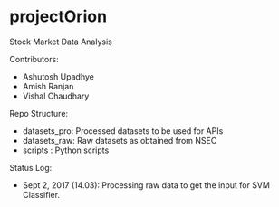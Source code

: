 # projectOrion
Stock Market Data Analysis

Contributors: 
  - Ashutosh Upadhye
  - Amish Ranjan
  - Vishal Chaudhary

Repo Structure:
  - datasets_pro: Processed datasets to be used for APIs 
  - datasets_raw: Raw datasets as obtained from NSEC
  - scripts     : Python scripts

Status Log:
  - Sept 2, 2017 (14.03): Processing raw data to get the input for SVM Classifier.
